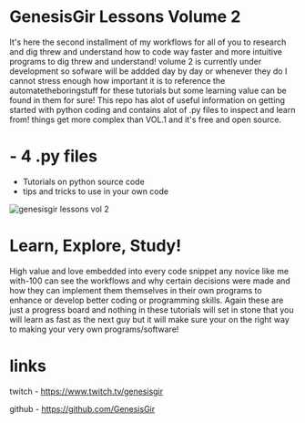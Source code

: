 # GenesisGir Lessons Volume 2
It's here the second installment of my workflows for all of you to research and dig threw and understand how to code way faster and more intuitive
programs to dig threw and understand! volume 2 is currently under development so sofware will be addded day by day or whenever they do I cannot stress enough how important it is to reference the automatetheboringstuff for these tutorials but some learning value can be found in them for sure! This repo has alot of useful information on getting started with python coding and contains alot of .py files to inspect and learn from! things get more complex than VOL.1 and it's free and open source.



# - 4 .py files 

- Tutorials on python source code
- tips and tricks to use in your own code

![genesisgir lessons vol 2](https://user-images.githubusercontent.com/87259615/168378665-3995781d-add1-4282-951a-bf73bb936ffd.png)



# Learn, Explore, Study!
High value and love embedded into every code snippet any novice like me with-100 can see the workflows and why certain decisions were made and how they can implement them themselves in their own programs to enhance or develop  better coding or programming skills. Again these are just a progress board and nothing in these tutorials will set in stone that you will learn as fast as the next guy but it will make sure your on the right way to making your very own programs/software!

# links

twitch - https://www.twitch.tv/genesisgir

github - https://github.com/GenesisGir
